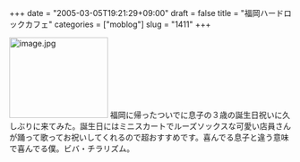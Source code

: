 +++
date = "2005-03-05T19:21:29+09:00"
draft = false
title = "福岡ハードロックカフェ"
categories = ["moblog"]
slug = "1411"
+++

<img src="http://ieiriblog.jugem.cc/?image=4143" class="pict" width="176" height="144" alt="image.jpg" />
福岡に帰ったついでに息子の３歳の誕生日祝いに久しぶりに来てみた。誕生日にはミニスカートでルーズソックスな可愛い店員さんが踊って歌ってお祝いしてくれるので超おすすめです。喜んでる息子と違う意味で喜んでる僕。ビバ・チラリズム。
